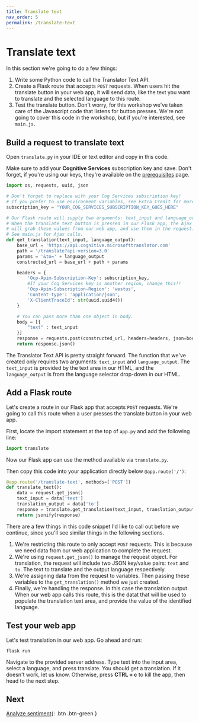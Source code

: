 ```yaml
---
title: Translate text
nav_order: 5
permalink: /translate-text
---
```


# Translate text

In this section we're going to do a few things:

1. Write some Python code to call the Translator Text API.
2. Create a Flask route that accepts `POST` requests. When users hit the translate button in your web app, it will send data, like the text you want to translate and the selected language to this route.
3. Test the translate button. Don't worry, for this workshop we've taken care of the Javascript code that listens for button presses. We're not going to cover this code in the workshop, but if you're interested, see `main.js`.

## Build a request to translate text

Open `translate.py` in your IDE or text editor and copy in this code.

Make sure to add your **Cognitive Services** subscription key and save. Don't forget, if you're using our keys, they're available on the [prerequisites](prerequisites) page.

```python
import os, requests, uuid, json

# Don't forget to replace with your Cog Services subscription key!
# If you prefer to use environment variables, see Extra Credit for more info.
subscription_key = "YOUR_COG_SERVICES_SUBSCRIPTION_KEY_GOES_HERE"

# Our Flask route will supply two arguments: text_input and language_output.
# When the translate text button is pressed in our Flask app, the Ajax request
# will grab these values from our web app, and use them in the request.
# See main.js for Ajax calls.
def get_translation(text_input, language_output):
    base_url = 'https://api.cognitive.microsofttranslator.com'
    path = '/translate?api-version=3.0'
    params = '&to=' + language_output
    constructed_url = base_url + path + params

    headers = {
        'Ocp-Apim-Subscription-Key': subscription_key,
        #If your Cog Services key is another region, change this!!
        'Ocp-Apim-Subscription-Region': 'westus',
        'Content-type': 'application/json',
        'X-ClientTraceId': str(uuid.uuid4())
    }

    # You can pass more than one object in body.
    body = [{
        "text" : text_input
    }]
    response = requests.post(constructed_url, headers=headers, json=body)
    return response.json()
```

The Translator Text API is pretty straight forward. The function that we've created only requires two arguments: `text_input` and `language_output`. The `text_input` is provided by the text area in our HTML, and the `language_output` is from the language selector drop-down in our HTML.

## Add a Flask route

Let's create a route in our Flask app that accepts `POST` requests. We're going to call this route when a user presses the translate button in your web app.

First, locate the import statement at the top of `app.py` and add the following line:

```python
import translate
```

Now our Flask app can use the method available via `translate.py`.

Then copy this code into your application directly below `@app.route('/')`:

```python
@app.route('/translate-text', methods=['POST'])
def translate_text():
    data = request.get_json()
    text_input = data['text']
    translation_output = data['to']
    response = translate.get_translation(text_input, translation_output)
    return jsonify(response)
```

There are a few things in this code snippet I'd like to call out before we continue, since you'll see similar things in the following sections.

1. We're restricting this route to only accept `POST` requests. This is because we need data from our web application to complete the request.
2. We're using `request.get_json()` to manage the request object. For translation, the request will include two JSON key/value pairs: `text` and `to`. The text to translate and the output language respectively.
3. We're assigning data from the request to variables. Then passing these variables to the `get_translation()` method we just created.
4. Finally, we're handling the response. In this case the translation output. When our web app calls this route, this is the datat that will be used to populate the translation text area, and provide the value of the identified language.

## Test your web app

Let's test translation in our web app. Go ahead and run:

```
flask run
```

Navigate to the provided server address. Type text into the input area, select a language, and press translate. You should get a translation. If it doesn't work, let us know. Otherwise, press **CTRL + c** to kill the app, then head to the next step.

## Next

[Analyze sentiment](analyze-sentiment){: .btn .btn-green }
